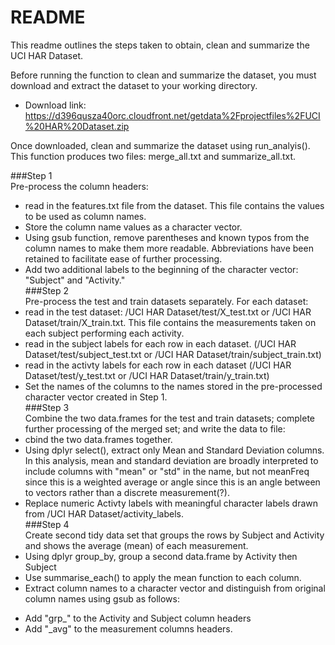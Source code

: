 # README
This readme outlines the steps taken to obtain, clean and summarize the UCI HAR Dataset.  

Before running the function to clean and summarize the dataset, you must download and extract the dataset to your working directory.  
- Download link: https://d396qusza40orc.cloudfront.net/getdata%2Fprojectfiles%2FUCI%20HAR%20Dataset.zip  

Once downloaded, clean and summarize the dataset using run_analyis(). This function produces two files: merge_all.txt and summarize_all.txt.  

###Step 1  
Pre-process the column headers:  
- read in the features.txt file from the dataset. This file contains the values to be used as column names.  
- Store the column name values as a character vector.  
- Using gsub function, remove parentheses and known typos from the column names to make them more readable. Abbreviations have been retained to facilitate ease of further processing.  
- Add two additional labels to the beginning of the character vector: "Subject" and "Activity."  
###Step 2  
Pre-process the test and train datasets separately. For each dataset:  
- read in the test dataset: /UCI HAR Dataset/test/X_test.txt or /UCI HAR Dataset/train/X_train.txt. This file contains the measurements taken on each subject performing each activity.  
- read in the subject labels for each row in each dataset. (/UCI HAR Dataset/test/subject_test.txt or /UCI HAR Dataset/train/subject_train.txt)  
- read in the activty labels for each row in each dataset (/UCI HAR Dataset/test/y_test.txt or /UCI HAR Dataset/train/y_train.txt)  
- Set the names of the columns to the names stored in the pre-processed character vector created in Step 1.  
###Step 3  
Combine the two data.frames for the test and train datasets; complete further processing of the merged set; and write the data to file:  
- cbind the two data.frames together.  
- Using dplyr select(), extract only Mean and Standard Deviation columns. In this analysis, mean and standard deviation are broadly interpreted to include columns with "mean" or "std" in the name, but not meanFreq since this is a weighted average or angle since this is an angle between to vectors rather than a discrete measurement(?).   
- Replace numeric Activty labels with meaningful character labels drawn from /UCI HAR Dataset/activity_labels.  
###Step 4  
Create second tidy data set that groups the rows by Subject and Activity and shows the average (mean) of each measurement.  
- Using dplyr group_by, group a second data.frame by Activity then Subject  
- Use summarise_each() to apply the mean function to each column.  
- Extract column names to a character vector and distinguish from original column names using gsub as follows:  
+ Add "grp_" to the Activity and Subject column headers  
+ Add "_avg" to the measurement columns headers.  